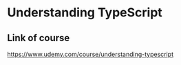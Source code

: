 # Understanding TypeScript

## Link of course

https://www.udemy.com/course/understanding-typescript
